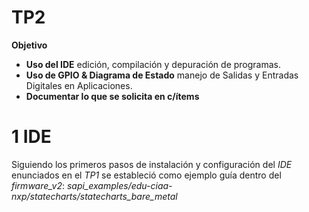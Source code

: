 # TP2
**Objetivo**
- **Uso del IDE** edición, compilación y depuración de programas.
- **Uso de GPIO & Diagrama de Estado** manejo de Salidas y Entradas Digitales en Aplicaciones.
- **Documentar lo que se solicita en c/ítems** 

# 1 IDE
Siguiendo los primeros pasos de instalación y configuración del *IDE* enunciados en el *TP1* se estableció como ejemplo guía dentro del *firmware_v2*: *sapi_examples/edu-ciaa-nxp/statecharts/statecharts_bare_metal* 